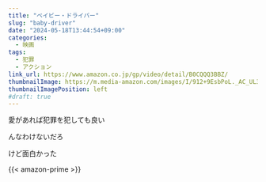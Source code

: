 ```yaml
---
title: "ベイビー・ドライバー"
slug: "baby-driver"
date: "2024-05-18T13:44:54+09:00"
categories:
  - 映画
tags:
  - 犯罪
  - アクション
link_url: https://www.amazon.co.jp/gp/video/detail/B0CQQQ3BBZ/
thumbnailImage: https://m.media-amazon.com/images/I/912+9EsbPoL._AC_UL320_.jpg
thumbnailImagePosition: left
#draft: true
---
```

愛があれば犯罪を犯しても良い
<!--more-->
んなわけないだろ

けど面白かった

{{< amazon-prime >}}
